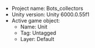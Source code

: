 <!-- UNITY CODE ASSIST INSTRUCTIONS START -->
- Project name: Bots_collectors
- Unity version: Unity 6000.0.55f1
- Active game object:
  - Name: Unit
  - Tag: Untagged
  - Layer: Default
<!-- UNITY CODE ASSIST INSTRUCTIONS END -->